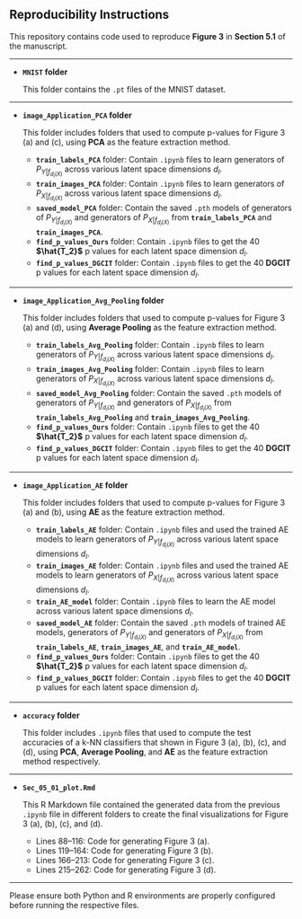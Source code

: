 ## Reproducibility Instructions

This repository contains code used to reproduce **Figure 3** in **Section 5.1** of the manuscript.

***

  - **`MNIST` folder**
  
    This folder contains the `.pt` files of the MNIST dataset. 

***

  - **`image_Application_PCA` folder**
  
    This folder includes folders that used to compute p-values for Figure 3 (a) and (c), using **PCA** as the feature extraction method.
    
    - **`train_labels_PCA`** folder: Contain `.ipynb` files to learn generators of $P_{Y |f_{d_{l}(X)}}$ across various latent space dimensions $d_l$.
    - **`train_images_PCA`** folder: Contain `.ipynb` files to learn generators of $P_{X |f_{d_{l}(X)}}$ across various latent space dimensions $d_l$.
    - **`saved_model_PCA`** folder: Contain the saved `.pth` models of generators of $P_{Y |f_{d_{l}(X)}}$ and generators of $P_{X |f_{d_{l}(X)}}$ from **`train_labels_PCA`** and **`train_images_PCA`**.
    - **`find_p_values_Ours`** folder: Contain `.ipynb` files to get the $40$ **$\hat{T_2}$** p values for each latent space dimension $d_l$.
    - **`find_p_values_DGCIT`** folder: Contain `.ipynb` files to get the $40$ **DGCIT** p values for each latent space dimension $d_l$.

***

  - **`image_Application_Avg_Pooling` folder** 
  
    This folder includes folders that used to compute p-values for Figure 3 (a) and (d), using **Average Pooling** as the feature extraction method.
    
    - **`train_labels_Avg_Pooling`** folder: Contain `.ipynb` files to learn generators of $P_{Y |f_{d_{l}(X)}}$ across various latent space dimensions $d_l$.
    - **`train_images_Avg_Pooling`** folder: Contain `.ipynb` files to learn generators of $P_{X |f_{d_{l}(X)}}$ across various latent space dimensions $d_l$.
    - **`saved_model_Avg_Pooling`** folder: Contain the saved `.pth` models of generators of $P_{Y |f_{d_{l}(X)}}$ and generators of $P_{X |f_{d_{l}(X)}}$ from **`train_labels_Avg_Pooling`** and **`train_images_Avg_Pooling`**.
    - **`find_p_values_Ours`** folder: Contain `.ipynb` files to get the $40$ **$\hat{T_2}$** p values for each latent space dimension $d_l$.
    - **`find_p_values_DGCIT`** folder: Contain `.ipynb` files to get the $40$ **DGCIT** p values for each latent space dimension $d_l$.

***

  - **`image_Application_AE` folder** 
  
    This folder includes folders that used to compute p-values for Figure 3 (a) and (b), using **AE** as the feature extraction method.
    
    - **`train_labels_AE`** folder: Contain `.ipynb` files and used the trained AE models to learn generators of $P_{Y |f_{d_{l}(X)}}$ across various latent space dimensions $d_l$.
    - **`train_images_AE`** folder: Contain `.ipynb` files and used the trained AE models to learn generators of $P_{X |f_{d_{l}(X)}}$ across various latent space dimensions $d_l$.
    - **`train_AE_model`** folder: Contain `.ipynb` files to learn the AE model across various latent space dimensions $d_l$.
    - **`saved_model_AE`** folder: Contain the saved `.pth` models of trained AE models, generators of $P_{Y |f_{d_{l}(X)}}$ and generators of $P_{X |f_{d_{l}(X)}}$ from **`train_labels_AE`**, **`train_images_AE`**, and **`train_AE_model`**.
    - **`find_p_values_Ours`** folder: Contain `.ipynb` files to get the $40$ **$\hat{T_2}$** p values for each latent space dimension $d_l$.
    - **`find_p_values_DGCIT`** folder: Contain `.ipynb` files to get the $40$ **DGCIT** p values for each latent space dimension $d_l$.

***

  - **`accuracy` folder** 
  
    This folder includes `.ipynb` files that used to compute the test accuracies
of a k-NN classifiers that shown in Figure 3 (a), (b), (c), and (d), using **PCA**, **Average Pooling**, and **AE** as the feature extraction method respectively.
    
***

  - **`Sec_05_01_plot.Rmd`**  
  
    This R Markdown file contained the generated data from the previous `.ipynb` file in different folders to create the final visualizations for Figure 3 (a), (b), (c), and (d).  
    - Lines 88–116: Code for generating Figure 3 (a). 
    - Lines 119–164: Code for generating Figure 3 (b).
    - Lines 166–213: Code for generating Figure 3 (c). 
    - Lines 215–262: Code for generating Figure 3 (d).

***
 
Please ensure both Python and R environments are properly configured before running the respective files.
